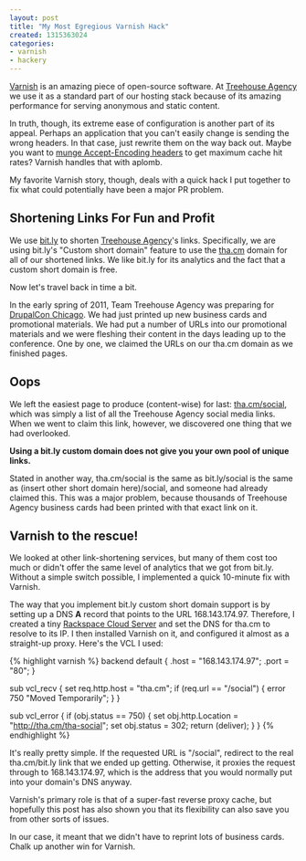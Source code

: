 ```yaml
---
layout: post
title: "My Most Egregious Varnish Hack"
created: 1315363024
categories:
- varnish
- hackery
---
```

[Varnish](http://varnish-cache.org/) is an amazing piece of open-source software. At [Treehouse Agency](http://treehouseagency.com) we use it as a standard part of our hosting stack because of its amazing performance for serving anonymous and static content.

In truth, though, its extreme ease of configuration is another part of its appeal. Perhaps an application that you can't easily change is sending the wrong headers. In that case, just rewrite them on the way back out. Maybe you want to [munge Accept-Encoding headers](https://www.varnish-cache.org/trac/wiki/FAQ/Compression#Ithoughtyousaidthiswascomplicated) to get maximum cache hit rates? Varnish handles that with aplomb.

My favorite Varnish story, though, deals with a quick hack I put together to fix what could potentially have been a major PR problem.
<!-- break -->
## Shortening Links For Fun and Profit

We use [bit.ly](http://bit.ly) to shorten [Treehouse Agency](http://treehouseagency.com)'s links. Specifically, we are using bit.ly's "Custom short domain" feature to use the <u>tha.cm</u> domain for all of our shortened links. We like bit.ly for its analytics and the fact that a custom short domain is free.

Now let's travel back in time a bit.

In the early spring of 2011, Team Treehouse Agency was preparing for [DrupalCon Chicago](http://chicago2011.drupal.org/). We had just printed up new business cards and promotional materials. We had put a number of URLs into our promotional materials and we were fleshing their content in the days leading up to the conference. One by one, we claimed the URLs on our tha.cm domain as we finished pages.

## Oops

We left the easiest page to produce (content-wise) for last: [tha.cm/social](http://tha.cm/social), which was simply a list of all the Treehouse Agency social media links. When we went to claim this link, however, we discovered one thing that we had overlooked.

<strong>Using a bit.ly custom domain does not give you your own pool of unique links.</strong>

Stated in another way, tha.cm/social is the same as bit.ly/social is the same as (insert other short domain here)/social, and someone had already claimed this. This was a major problem, because thousands of Treehouse Agency business cards had been printed with that exact link on it.

## Varnish to the rescue!

We looked at other link-shortening services, but many of them cost too much or didn't offer the same level of analytics that we got from bit.ly. Without a simple switch possible, I implemented a quick 10-minute fix with Varnish.

The way that you implement bit.ly custom short domain support is by setting up a DNS <strong>A</strong> record that points to the URL 168.143.174.97. Therefore, I created a tiny [Rackspace Cloud Server](http://www.rackspace.com/cloud/cloud_hosting_products/servers/) and set the DNS for tha.cm to resolve to its IP. I then installed Varnish on it, and configured it almost as a straight-up proxy. Here's the VCL I used:

{% highlight varnish %}
backend default {
  .host = "168.143.174.97";
  .port = "80";
}

sub vcl_recv {
  set req.http.host = "tha.cm";
  if (req.url == "/social") {
    error 750 "Moved Temporarily";
  }
}

sub vcl_error {
  if (obj.status == 750) {
    set obj.http.Location = "http://tha.cm/tha-social";
    set obj.status = 302;
    return (deliver);
  }
}
{% endhighlight %}

It's really pretty simple. If the requested URL is "/social", redirect to the real tha.cm/bit.ly link that we ended up getting. Otherwise, it proxies the request through to 168.143.174.97, which is the address that you would normally put into your domain's DNS anyway.

Varnish's primary role is that of a super-fast reverse proxy cache, but hopefully this post has also shown you that its flexibility can also save you from other sorts of issues.

In our case, it meant that we didn't have to reprint lots of business cards. Chalk up another win for Varnish.

